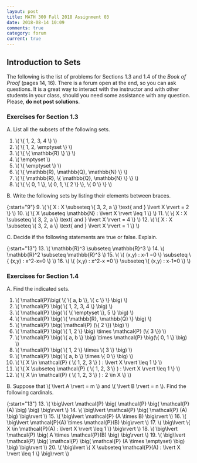 ```yaml
---
layout: post
title: MATH 300 Fall 2018 Assignment 03
date: 2018-08-14 10:09
comments: true
category: forum
current: true
---
```


## Introduction to Sets

<div class="alert alert-info">
	The following is the list of problems for Sections 1.3 and 1.4 of the <em>Book of Proof</em> (pages 14, 16).  There is a forum open at the end, so you can ask questions.  It is a great way to interact with the instructor and with other students in your class, should you need some assistance with any question. Please, <strong>do not post solutions</strong>.
</div>

### Exercises for Section 1.3

A. List all the subsets of the following sets.

1. \\( \\{ 1, 2, 3, 4 \\} \\)
2. \\( \\{ 1, 2, \emptyset \\} \\)
3. \\( \\{ \\{ \mathbb{R} \\} \\} \\) 
4. \\( \emptyset \\)
5. \\( \\{ \emptyset \\} \\)
6. \\( \\{ \mathbb{R}, \mathbb{Q}, \mathbb{N} \\} \\)
7. \\( \\{ \mathbb{R}, \\{ \mathbb{Q}, \mathbb{N} \\} \\} \\)
8. \\( \\{ \\{ 0, 1 \\}, \\{ 0, 1, \\{ 2 \\} \\}, \\{ 0 \\} \\} \\)


 B. Write the following sets by listing their elements between braces.

{:start="9"}
9. \\( \\{ X : X \subseteq \\{ 3, 2, a \\} \text{ and  } \lvert X \rvert = 2 \\} \\)
10. \\( \\{ X \\subseteq \mathbb{N} : \lvert X \rvert \leq 1 \\} \\)
11. \\( \\{ X : X \subseteq \\{ 3, 2, a \\} \text{ and  } \lvert X \rvert = 4 \\} \\)
12. \\( \\{ X : X \subseteq \\{ 3, 2, a \\} \text{ and  } \lvert X \rvert = 1 \\} \\)


 C. Decide if the following statements are true or false.  Explain.

{:start="13"}
13. \\( \mathbb{R}^3 \subseteq \mathbb{R}^3 \\)
14. \\( \mathbb{R}^2 \subseteq \mathbb{R}^3 \\)
15. \\( \\{ (x,y) : x-1 =0 \\} \subseteq \\{ (x,y) : x^2-x=0 \\} \\)
16. \\( \\{ (x,y) : x^2-x =0 \\} \subseteq \\{ (x,y) : x-1=0 \\} \\)

### Exercises for Section 1.4

A. Find the indicated sets.

1. \\( \mathcal{P}\big( \\{ \\{ a, b \\}, \\{ c \\} \\} \big) \\)
2. \\( \mathcal{P} \big( \\{ 1, 2, 3, 4 \\} \big) \\)
3. \\( \mathcal{P} \big( \\{ \\{ \emptyset \\}, 5 \\} \big) \\)
4. \\( \mathcal{P} \big( \\{ \mathbb{R}, \mathbb{Q} \\} \big) \\)
5. \\( \mathcal{P} \big( \mathcal{P} (\\{ 2 \\}) \big) \\)
6. \\( \mathcal{P} \big( \\{ 1, 2 \\} \big) \times \mathcal{P} (\\{ 3 \\}) \\)
7. \\( \mathcal{P} \big( \\{ a, b \\} \big) \times \mathcal{P} \big(\\{ 0, 1 \\} \big) \\)
8. \\( \mathcal{P} \big( \\{ 1, 2 \\} \times \\{ 3 \\} \big) \\)
9. \\( \mathcal{P} \big( \\{ a, b \\} \times \\{ 0 \\} \big) \\)
10. \\( \\{ X \in \mathcal{P} ( \\{ 1, 2, 3 \\} ) : \lvert X \rvert \leq 1 \\} \\)
11. \\( \\{ X \subseteq \mathcal{P} ( \\{ 1, 2, 3 \\} ) : \lvert X \rvert \leq 1 \\} \\)
12. \\( \\{ X \in \mathcal{P} ( \\{ 1, 2, 3 \\} ) : 2 \in X \\} \\)


 B. Suppose that \\( \lvert A \rvert = m \\) and \\( \lvert B \rvert = n \\).  Find the following cardinals.

{:start="13"}
13. \\( \big\lvert \mathcal{P} \big( \mathcal{P} \big( \mathcal{P} (A) \big) \big) \big\rvert \\)
14. \\( \big\lvert \mathcal{P} \big( \mathcal{P} (A) \big) \big\rvert \\)
15. \\( \big\lvert \mathcal{P} (A \times B) \big\rvert \\)
16. \\( \big\lvert \mathcal{P}(A) \times \mathcal{P}(B) \big\rvert \\)
17. \\( \big\lvert \\{ X \in \mathcal{P}(A) : \lvert X \rvert \leq 1 \\} \big\rvert \\)
18. \\( \big\lvert \mathcal{P} \big( A \times \mathcal{P}(B) \big) \big\rvert \\)
19. \\( \big\lvert \mathcal{P} \big( \mathcal{P} \big( \mathcal{P} (A \times \emptyset) \big) \big) \big\rvert \\)
20. \\( \big\lvert \\{ X \subseteq \mathcal{P}(A) : \lvert X \rvert \leq 1 \\} \big\rvert \\)
